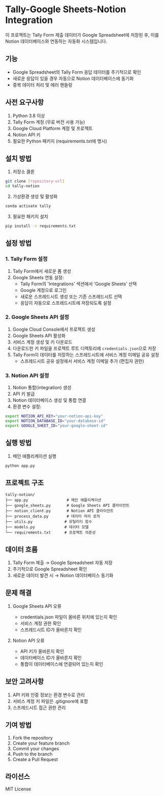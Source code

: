 # Tally-Google Sheets-Notion Integration

이 프로젝트는 Tally Form 제출 데이터가 Google Spreadsheet에 저장된 후, 이를 Notion 데이터베이스와 연동하는 자동화 시스템입니다.

## 기능

- Google Spreadsheet의 Tally Form 응답 데이터를 주기적으로 확인
- 새로운 응답이 있을 경우 자동으로 Notion 데이터베이스에 동기화
- 중복 데이터 처리 및 에러 핸들링

## 사전 요구사항

1. Python 3.8 이상
2. Tally Form 계정 (무료 버전 사용 가능)
3. Google Cloud Platform 계정 및 프로젝트
4. Notion API 키
5. 필요한 Python 패키지 (requirements.txt에 명시)

## 설치 방법

1. 저장소 클론

```bash
git clone [repository-url]
cd tally-notion
```

2. 가상환경 생성 및 활성화

```bash
conda activate tally
```

3. 필요한 패키지 설치

```bash
pip install -r requirements.txt
```

## 설정 방법

### 1. Tally Form 설정

1. Tally Form에서 새로운 폼 생성
2. Google Sheets 연동 설정:
   - Tally Form의 'Integrations' 섹션에서 'Google Sheets' 선택
   - Google 계정으로 로그인
   - 새로운 스프레드시트 생성 또는 기존 스프레드시트 선택
   - 응답이 자동으로 스프레드시트에 저장되도록 설정

### 2. Google Sheets API 설정

1. Google Cloud Console에서 프로젝트 생성
2. Google Sheets API 활성화
3. 서비스 계정 생성 및 키 다운로드
4. 다운로드한 키 파일을 프로젝트 루트 디렉토리에 `credentials.json`으로 저장
5. Tally Form이 데이터를 저장하는 스프레드시트에 서비스 계정 이메일 공유 설정
   - 스프레드시트 공유 설정에서 서비스 계정 이메일 추가 (편집자 권한)

### 3. Notion API 설정

1. Notion 통합(integration) 생성
2. API 키 발급
3. Notion 데이터베이스 생성 및 통합 연결
4. 환경 변수 설정:

```bash
export NOTION_API_KEY="your-notion-api-key"
export NOTION_DATABASE_ID="your-database-id"
export GOOGLE_SHEET_ID="your-google-sheet-id"
```

## 실행 방법

1. 메인 애플리케이션 실행

```bash
python app.py
```

## 프로젝트 구조

```
tally-notion/
├── app.py                 # 메인 애플리케이션
├── google_sheets.py       # Google Sheets API 클라이언트
├── notion_client.py       # Notion API 클라이언트
├── process_data.py        # 데이터 처리 로직
├── utils.py              # 유틸리티 함수
├── models.py             # 데이터 모델
└── requirements.txt      # 프로젝트 의존성
```

## 데이터 흐름

1. Tally Form 제출 → Google Spreadsheet 자동 저장
2. 주기적으로 Google Spreadsheet 확인
3. 새로운 데이터 발견 시 → Notion 데이터베이스 동기화

## 문제 해결

1. Google Sheets API 오류

   - credentials.json 파일이 올바른 위치에 있는지 확인
   - 서비스 계정 권한 확인
   - 스프레드시트 ID가 올바른지 확인

2. Notion API 오류
   - API 키가 올바른지 확인
   - 데이터베이스 ID가 올바른지 확인
   - 통합이 데이터베이스에 연결되어 있는지 확인

## 보안 고려사항

1. API 키와 인증 정보는 환경 변수로 관리
2. 서비스 계정 키 파일은 .gitignore에 포함
3. 스프레드시트 접근 권한 관리

## 기여 방법

1. Fork the repository
2. Create your feature branch
3. Commit your changes
4. Push to the branch
5. Create a Pull Request

## 라이선스

MIT License
